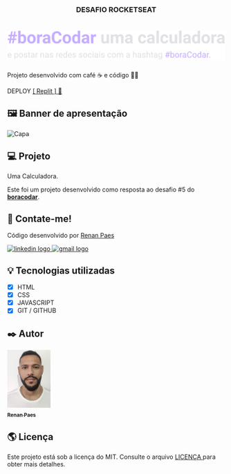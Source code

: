<h3 align="center">DESAFIO ROCKETSEAT</h3>
<h1 align="center">
  <a href="https://Calculadora.renanpaes92.repl.co" target="_blank">
  <img alt="Cartão de produto" title="Cartão de produto" src="./img/h1svg.svg" />
  </a>
</h1>



Projeto desenvolvido com café ☕ e código 👨‍💻


DEPLOY  <a href="https://Calculadora.renanpaes92.repl.co" target="_blank">[ Replit ] 🔗</a>


##  🖼️ Banner de apresentação


![Capa](https://user-images.githubusercontent.com/77288669/217580763-76128c1d-5385-441b-a725-c60dd78d69c8.svg)

## 💻 Projeto

Uma Calculadora.

Este foi um projeto desenvolvido como resposta ao desafio #5 do **[boracodar](https://boracodar.dev/#)**.

##  📱 Contate-me!

<div align="left">
  <p>Código desenvolvido por <a href="https://www.linkedin.com/in/renanpaes92/" target="_blank">Renan Paes</a></p>
  <a href="https://www.linkedin.com/in/renanpaes92/" target="_blank">
    <img src="https://raw.githubusercontent.com/maurodesouza/profile-readme-generator/master/src/assets/icons/social/linkedin/default.svg" width="52" height="40" alt="linkedin logo"  />
  </a>
  
  <a href="mailto:cariocarh@hotmail.com" target="_blank">
    <img src="https://raw.githubusercontent.com/maurodesouza/profile-readme-generator/master/src/assets/icons/social/gmail/default.svg" width="52" height="40" alt="gmail logo"  />
  </a>
</div>



##  💡 Tecnologias utilizadas

- [x] HTML
- [x] CSS
- [x] JAVASCRIPT
- [x] GIT / GITHUB

##  ✒️ Autor

<a href="https://github.com/Renan-paes">
<img src="img/perfil.jpg" width="100px;" alt="foto de perfil"/>
<br />
<sub><b>Renan Paes</b></sub>
</a>
<a href="https://github.com/Renan-paes"></a>
<br />


##  🌎 Licença

Este projeto está sob a licença do MIT. Consulte o arquivo [ LICENÇA ](https://github.com/VagnerNerves/productcard-boracodar/blob/master/LICENSE) para obter mais detalhes.
